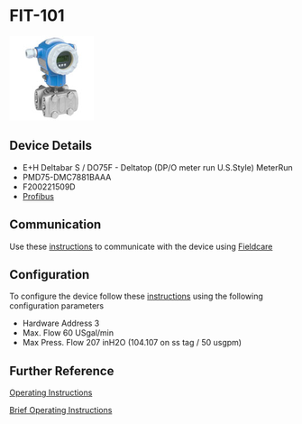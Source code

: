 # FIT-101

![](../images/device_images/deltabar_s.jpg)

## Device Details
+ E+H Deltabar S / DO75F - Deltatop (DP/O meter run U.S.Style) MeterRun
+ PMD75-DMC7881BAAA
+ F200221509D
+ [Profibus](../protocols/profibus.md)

## Communication
Use these [instructions](../protocols/profibus/connection_run_1_HIPROM_192.168.1.13.md) to communicate with the device using [Fieldcare](../fieldcare/fieldcare.md)

## Configuration
To configure the device follow these [instructions](../commissioning_instructions/deltabar_s_profibus.md) using the following configuration parameters

+ Hardware Address 3
+ Max. Flow 60 USgal/min
+ Max Press. Flow 207 inH2O (104.107 on ss tag / 50 usgpm)

## Further Reference
[Operating Instructions](../manuals/deltabar_s_operating_profibus.pdf)

[Brief Operating Instructions](../manuals/deltabar_s_brief_profibus.pdf)